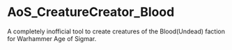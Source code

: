# AoS_CreatureCreator_Blood
A completely inofficial tool to create creatures of the Blood(Undead) faction for Warhammer Age of Sigmar.

